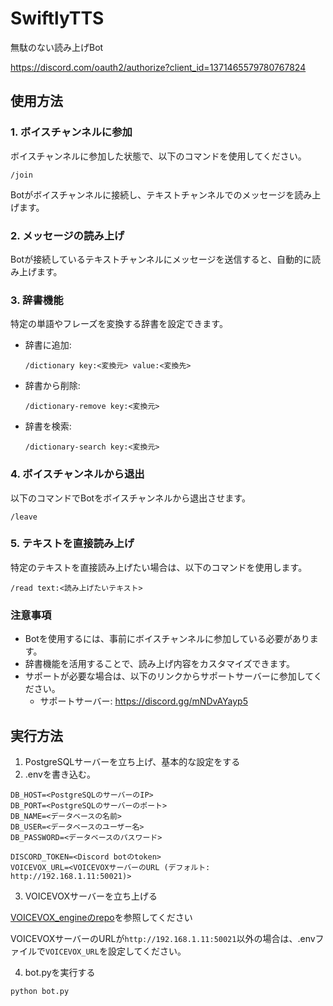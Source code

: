 # SwiftlyTTS

無駄のない読み上げBot

https://discord.com/oauth2/authorize?client_id=1371465579780767824

## 使用方法

### 1. ボイスチャンネルに参加
ボイスチャンネルに参加した状態で、以下のコマンドを使用してください。

```
/join
```

Botがボイスチャンネルに接続し、テキストチャンネルでのメッセージを読み上げます。

### 2. メッセージの読み上げ
Botが接続しているテキストチャンネルにメッセージを送信すると、自動的に読み上げます。

### 3. 辞書機能
特定の単語やフレーズを変換する辞書を設定できます。

- 辞書に追加:
  ```
  /dictionary key:<変換元> value:<変換先>
  ```
- 辞書から削除:
  ```
  /dictionary-remove key:<変換元>
  ```
- 辞書を検索:
  ```
  /dictionary-search key:<変換元>
  ```

### 4. ボイスチャンネルから退出
以下のコマンドでBotをボイスチャンネルから退出させます。

```
/leave
```

### 5. テキストを直接読み上げ
特定のテキストを直接読み上げたい場合は、以下のコマンドを使用します。

```
/read text:<読み上げたいテキスト>
```

### 注意事項
- Botを使用するには、事前にボイスチャンネルに参加している必要があります。
- 辞書機能を活用することで、読み上げ内容をカスタマイズできます。
- サポートが必要な場合は、以下のリンクからサポートサーバーに参加してください。
  - サポートサーバー: https://discord.gg/mNDvAYayp5

## 実行方法

1. PostgreSQLサーバーを立ち上げ、基本的な設定をする
2. .envを書き込む。
```env
DB_HOST=<PostgreSQLのサーバーのIP>
DB_PORT=<PostgreSQLのサーバーのポート>
DB_NAME=<データベースの名前>
DB_USER=<データベースのユーザー名>
DB_PASSWORD=<データベースのパスワード>

DISCORD_TOKEN=<Discord botのtoken>
VOICEVOX_URL=<VOICEVOXサーバーのURL (デフォルト: http://192.168.1.11:50021)>
```
3. VOICEVOXサーバーを立ち上げる

[VOICEVOX_engineのrepo](https://github.com/VOICEVOX/voicevox_engine)を参照してください

VOICEVOXサーバーのURLが`http://192.168.1.11:50021`以外の場合は、.envファイルで`VOICEVOX_URL`を設定してください。

4. bot.pyを実行する
```
python bot.py
```